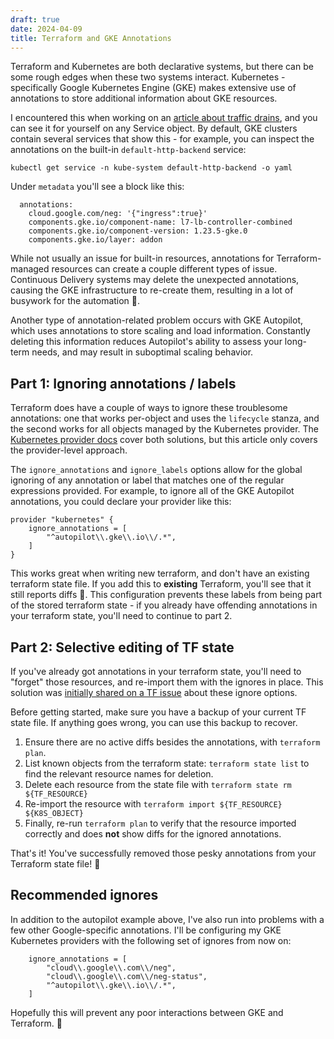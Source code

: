 ```yaml
---
draft: true
date: 2024-04-09
title: Terraform and GKE Annotations
---
```


Terraform and Kubernetes are both declarative systems, but there can be
some rough edges when these two systems interact. Kubernetes - specifically
Google Kubernetes Engine (GKE) makes extensive use of annotations to store
additional information about GKE resources.

I encountered this when working on an [article about traffic drains](TODO), and
you can see it for yourself on any Service object. By default, GKE clusters
contain several services that show this - for example, you can inspect the
annotations on the built-in `default-http-backend` service:

`kubectl get service -n kube-system default-http-backend -o yaml`

Under `metadata` you'll see a block like this:

```
  annotations:
    cloud.google.com/neg: '{"ingress":true}'
    components.gke.io/component-name: l7-lb-controller-combined
    components.gke.io/component-version: 1.23.5-gke.0
    components.gke.io/layer: addon
```

While not usually an issue for built-in resources, annotations for
Terraform-managed resources can create a couple different types of issue.
Continuous Delivery systems may delete the unexpected annotations, causing the
GKE infrastructure to re-create them, resulting in a lot of busywork for the
automation :robot:.

Another type of annotation-related problem occurs with GKE Autopilot, which
uses annotations to store scaling and load information. Constantly deleting this
information reduces Autopilot's ability to assess your long-term needs, and may
result in suboptimal scaling behavior.

## Part 1: Ignoring annotations / labels

Terraform does have a couple of ways to ignore these troublesome annotations:
one that works per-object and uses the `lifecycle` stanza, and the second works
for all objects managed by the Kubernetes provider. The [Kubernetes provider
docs](https://registry.terraform.io/providers/hashicorp/kubernetes/latest/docs#ignore-kubernetes-annotations-and-labels)
cover both solutions, but this article only covers the provider-level approach.

The `ignore_annotations` and `ignore_labels` options allow for the global
ignoring of any annotation or label that matches one of the regular expressions
provided. For example, to ignore all of the GKE Autopilot annotations, you could
declare your provider like this:

```
provider "kubernetes" {
    ignore_annotations = [
        "^autopilot\\.gke\\.io\\/.*",
    ]
}
```

This works great when writing new terraform, and don't have an existing
terraform state file. If you add this to **existing** Terraform, you'll see that
it still reports diffs :facepalm:. This configuration prevents these labels from
being part of the stored terraform state - if you already have offending
annotations in your terraform state, you'll need to continue to part 2.

## Part 2: Selective editing of TF state

If you've already got annotations in your terraform state, you'll need to
"forget" those resources, and re-import them with the ignores in place. This
solution was [initially shared on a TF
issue](https://github.com/hashicorp/terraform-provider-kubernetes/issues/1773#issuecomment-1184198160)
about these ignore options.

Before getting started, make sure you have a backup of your current TF state
file. If anything goes wrong, you can use this backup to recover.

1. Ensure there are no active diffs besides the annotations, with `terraform
   plan`.
1. List known objects from the terraform state: `terraform state list` to find
   the relevant resource names for deletion.
1. Delete each resource from the state file with `terraform state rm
   ${TF_RESOURCE}`
1. Re-import the resource with `terraform import ${TF_RESOURCE} ${K8S_OBJECT}`
1. Finally, re-run `terraform plan` to verify that the resource imported
   correctly and does **not** show diffs for the ignored annotations.

That's it! You've successfully removed those pesky annotations from your
Terraform state file! :tada:

## Recommended ignores

In addition to the autopilot example above, I've also run into problems with a
few other Google-specific annotations. I'll be configuring my GKE Kubernetes
providers with the following set of ignores from now on:

```
    ignore_annotations = [
        "cloud\\.google\\.com\\/neg",
        "cloud\\.google\\.com\\/neg-status",
        "^autopilot\\.gke\\.io\\/.*",
    ]
```

Hopefully this will prevent any poor interactions between GKE and Terraform.
:crossed_fingers:
